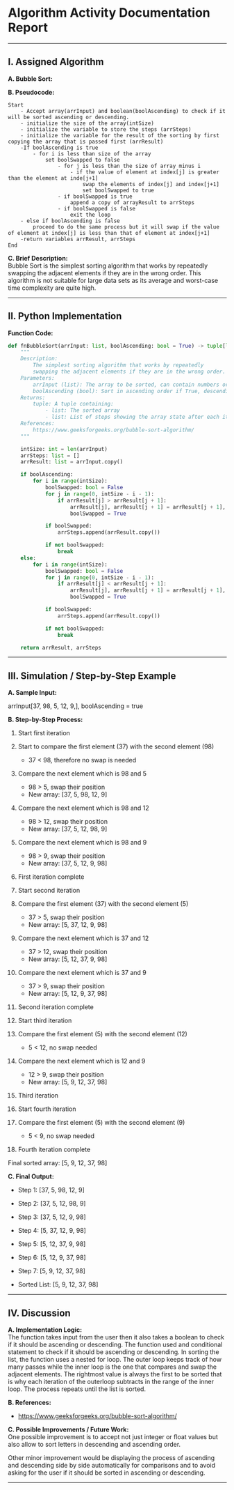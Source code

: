 # Algorithm Activity Documentation Report

---

## I. Assigned Algorithm

**A. Bubble Sort:**  


**B. Pseudocode:**  
```plaintext
Start
    - Accept array(arrInput) and boolean(boolAscending) to check if it will be sorted ascending or descending.
    - initialize the size of the array(intSize)
    - initialize the variable to store the steps (arrSteps)
    - initialize the variable for the result of the sorting by first copying the array that is passed first (arrResult)
    -If boolAscending is true
        - for i is less than size of the array
            set boolSwapped to false
                - for j is less than the size of array minus i
                    - if the value of element at index[j] is greater than the element at inde[j+1]
                        swap the elements of index[j] and index[j+1]
                        set boolSwapped to true
                - if boolSwapped is true
                    append a copy of arrayResult to arrSteps
                - if boolSwapped is false
                    exit the loop
    - else if boolAscending is false
        proceed to do the same process but it will swap if the value of element at index[j] is less than that of element at index[j+1]
    -return variables arrResult, arrSteps
End
```

**C. Brief Description:**  
Bubble Sort is the simplest sorting algorithm that works by repeatedly swapping the adjacent elements if they are in the wrong order. This algorithm is not suitable for large data sets as its average and worst-case time complexity are quite high. 

---

## II. Python Implementation

**Function Code:**  
```python
def fnBubbleSort(arrInput: list, boolAscending: bool = True) -> tuple[list, list]:
    """
    Description:
        The simplest sorting algorithm that works by repeatedly 
        swapping the adjacent elements if they are in the wrong order.
    Parameters:
        arrInput (list): The array to be sorted, can contain numbers or strings
        boolAscending (bool): Sort in ascending order if True, descending if False
    Returns: 
        tuple: A tuple containing:
            - list: The sorted array
            - list: List of steps showing the array state after each iteration
    References:
        https://www.geeksforgeeks.org/bubble-sort-algorithm/
    """

    intSize: int = len(arrInput)
    arrSteps: list = []
    arrResult: list = arrInput.copy()

    if boolAscending:
        for i in range(intSize):
            boolSwapped: bool = False
            for j in range(0, intSize - i - 1):
                if arrResult[j] > arrResult[j + 1]:
                    arrResult[j], arrResult[j + 1] = arrResult[j + 1], arrResult[j]
                    boolSwapped = True

            if boolSwapped:
                arrSteps.append(arrResult.copy())

            if not boolSwapped:
                break
    else:
        for i in range(intSize):
            boolSwapped: bool = False
            for j in range(0, intSize - i - 1):
                if arrResult[j] < arrResult[j + 1]:
                    arrResult[j], arrResult[j + 1] = arrResult[j + 1], arrResult[j]
                    boolSwapped = True

            if boolSwapped:
                arrSteps.append(arrResult.copy())

            if not boolSwapped:
                break

    return arrResult, arrSteps
```
---

## III. Simulation / Step-by-Step Example

**A. Sample Input:**  

arrInput[37, 98, 5, 12, 9,], boolAscending = true

**B. Step-by-Step Process:**  

1. Start first iteration

2. Start to compare the first element (37) with the second element (98)
    - 37 < 98, therefore no swap is needed

3. Compare the next element which is 98 and 5
    - 98 > 5, swap their position
    - New array: [37, 5, 98, 12, 9]

4. Compare the next element which is 98 and 12
    - 98 > 12, swap their position
    - New array: [37, 5, 12, 98, 9]

5. Compare the next element which is 98 and 9
    - 98 > 9, swap their position
    - New array: [37, 5, 12, 9, 98]

6. First iteration complete

7. Start second iteration

8. Compare the first element (37) with the second element (5)
    - 37 > 5, swap their position
    - New array: [5, 37, 12, 9, 98]

9. Compare the next element which is 37 and 12
    - 37 > 12, swap their position
    - New array: [5, 12, 37, 9, 98]

10. Compare the next element which is 37 and 9
    - 37 > 9, swap their position
    - New array: [5, 12, 9, 37, 98]

11. Second iteration complete

12. Start third iteration

13. Compare the first element (5) with the second element (12)
    - 5 < 12, no swap needed

14. Compare the next element which is 12 and 9
    - 12 > 9, swap their position
    - New array: [5, 9, 12, 37, 98]

15. Third iteration

16. Start fourth iteration

17. Compare the first element (5) with the second element (9)
    - 5 < 9, no swap needed

18. Fourth iteration complete

Final sorted array: [5, 9, 12, 37, 98]

**C. Final Output:**  

- Step 1: [37, 5, 98, 12, 9]
- Step 2: [37, 5, 12, 98, 9]
- Step 3: [37, 5, 12, 9, 98]
- Step 4: [5, 37, 12, 9, 98]
- Step 5: [5, 12, 37, 9, 98]
- Step 6: [5, 12, 9, 37, 98]
- Step 7: [5, 9, 12, 37, 98]

- Sorted List: [5, 9, 12, 37, 98]

---

## IV. Discussion

**A. Implementation Logic:**  
The function takes input from the user then it also takes a boolean to check if it should be ascending or descending. The function used and conditional statement to check if it should be ascending or descending. In sorting the list, the function uses a nested for loop. The outer loop keeps track of how many passes while the inner loop is the one that compares and swap the adjacent elements. The rightmost value is always the first to be sorted that is why each iteration of the outerloop subtracts in the range of the inner loop. The process repeats until the list is sorted.

**B. References:**  
- https://www.geeksforgeeks.org/bubble-sort-algorithm/

**C. Possible Improvements / Future Work:**  
One possible improvement is to accept not just integer or float values but also allow to sort letters in descending and ascending order.

Other minor improvement would be displaying the process of ascending and descending side by side automatically for comparisons and to avoid asking for the user if it should be sorted in ascending or descending. 

---